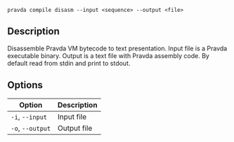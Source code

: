 <!--
THIS FILE IS GENERATED. DO NOT EDIT MANUALLY!
-->

```pravda compile disasm --input <sequence> --output <file>```

## Description
Disassemble Pravda VM bytecode to text presentation. Input file is a Pravda executable binary. Output is a text file with Pravda assembly code. By default read from stdin and print to stdout.
## Options

|Option|Description|
|----|----|
|`-i`, `--input`|Input file
|`-o`, `--output`|Output file
